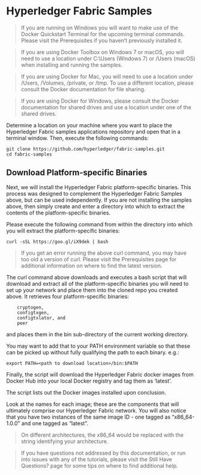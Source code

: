 
# Hyperledger Fabric Samples

> If you are running on Windows you will want to make use of the Docker Quickstart Terminal for the upcoming terminal commands. Please visit the Prerequisites if you haven’t previously installed it.

>If you are using Docker Toolbox on Windows 7 or macOS, you will need to use a location under C:\Users (Windows 7) or /Users (macOS) when installing and running the samples.

>If you are using Docker for Mac, you will need to use a location under /Users, /Volumes, /private, or /tmp. To use a different location, please consult the Docker documentation for file sharing.

>If you are using Docker for Windows, please consult the Docker documentation for shared drives and use a location under one of the shared drives.

Determine a location on your machine where you want to place the Hyperledger Fabric samples applications repository and open that in a terminal window. Then, execute the following commands:

    git clone https://github.com/hyperledger/fabric-samples.git
    cd fabric-samples

## Download Platform-specific Binaries

Next, we will install the Hyperledger Fabric platform-specific binaries. This process was designed to complement the Hyperledger Fabric Samples above, but can be used independently. If you are not installing the samples above, then simply create and enter a directory into which to extract the contents of the platform-specific binaries.

Please execute the following command from within the directory into which you will extract the platform-specific binaries:

    curl -sSL https://goo.gl/iX9dek | bash


>If you get an error running the above curl command, you may have too old a version of curl. Please visit the Prerequisites page for additional information on where to find the latest version.

The curl command above downloads and executes a bash script that will download and extract all of the platform-specific binaries you will need to set up your network and place them into the cloned repo you created above. It retrieves four platform-specific binaries:

        cryptogen,
        configtxgen,
        configtxlator, and
        peer

and places them in the bin sub-directory of the current working directory.

You may want to add that to your PATH environment variable so that these can be picked up without fully qualifying the path to each binary. e.g.:

    export PATH=<path to download location>/bin:$PATH

Finally, the script will download the Hyperledger Fabric docker images from Docker Hub into your local Docker registry and tag them as ‘latest’.

The script lists out the Docker images installed upon conclusion.

Look at the names for each image; these are the components that will ultimately comprise our Hyperledger Fabric network. You will also notice that you have two instances of the same image ID - one tagged as “x86_64-1.0.0” and one tagged as “latest”.

>On different architectures, the x86_64 would be replaced with the string identifying your architecture.

>If you have questions not addressed by this documentation, or run into issues with any of the tutorials, please visit the Still Have Questions? page for some tips on where to find additional help.

